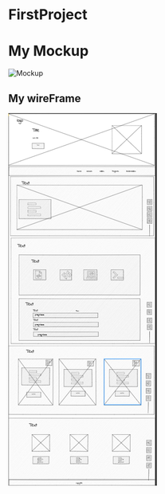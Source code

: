 

# FirstProject

# My Mockup

![Mockup](/imgs/Mockup.png)

## My wireFrame

![wireFrame](/imgs/wireframe.png)
